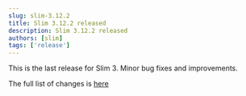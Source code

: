 ```yaml
---
slug: slim-3.12.2
title: Slim 3.12.2 released
description: Slim 3.12.2 released
authors: [slim]
tags: ['release']
---
```


This is the last release for Slim 3. Minor bug fixes and improvements.


<!-- truncate -->


The full list of changes is [here](https://github.com/slimphp/Slim/releases/tag/3.12.2)